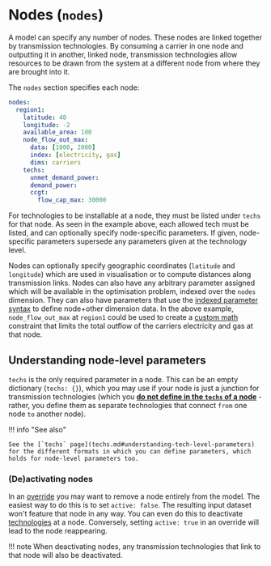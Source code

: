 
# Nodes (`nodes`)

A model can specify any number of nodes.
These nodes are linked together by transmission technologies.
By consuming a carrier in one node and outputting it in another, linked node, transmission technologies allow resources to be drawn from the system at a different node from where they are brought into it.

The `nodes` section specifies each node:

```yaml
nodes:
  region1:
    latitude: 40
    longitude: -2
    available_area: 100
    node_flow_out_max:
      data: [1000, 2000]
      index: [electricity, gas]
      dims: carriers
    techs:
      unmet_demand_power:
      demand_power:
      ccgt:
        flow_cap_max: 30000
```

For technologies to be installable at a node, they must be listed under `techs` for that node.
As seen in the example above, each allowed tech must be listed, and can optionally specify node-specific parameters.
If given, node-specific parameters supersede any parameters given at the technology level.

Nodes can optionally specify geographic coordinates (`latitude` and `longitude`) which are used in visualisation or to compute distances along transmission links.
Nodes can also have any arbitrary parameter assigned which will be available in the optimisation problem, indexed over the `nodes` dimension.
They can also have parameters that use the [indexed parameter syntax](parameters.md) to define node+other dimension data.
In the above example, `node_flow_out_max` at `region1` could be used to create a [custom math](../custom_math/index.md) constraint that limits the total outflow of the carriers electricity and gas at that node.

## Understanding node-level parameters

`techs` is the only required parameter in a node.
This can be an empty dictionary (`techs: {}`), which you may use if your node is just a junction for transmission technologies (which you [**do not define in the `techs` of a node**](techs.md#transmission-technologies) - rather, you define them as separate technologies that connect `from` one node `to` another node).

!!! info "See also"

    See the [`techs` page](techs.md#understanding-tech-level-parameters) for the different formats in which you can define parameters, which holds for node-level parameters too.

### (De)activating nodes

In an [override](scenarios.md) you may want to remove a node entirely from the model.
The easiest way to do this is to set `active: false`.
The resulting input dataset won't feature that node in any way.
You can even do this to deactivate [technologies](techs.md) at a node.
Conversely, setting `active: true` in an override will lead to the node reappearing.

!!! note
    When deactivating nodes, any transmission technologies that link to that node will also be deactivated.
